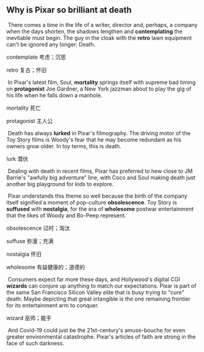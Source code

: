 ## Why is Pixar so brilliant at death

​		There comes a time in the life of a writer, director and, perhaps, a company when the days shorten, the shadows lengthen and **contemplating** the inevitable must begin. The guy in the cloak with the **retro** lawn equipment can't be ignored any longer: Death.

contemplate  考虑；沉思

retro  复古；怀旧

​		In Pixar's latest film, Soul, **mortality** springs itself with supreme bad timing on **protagonist** Joe Gardner, a New York jazzman about to play the gig of his life when he falls down a manhole.

mortality  死亡

protagonist  主人公

​		Death has always **lurked** in Pixar's filmography. The driving motor of the Toy Story films is Woody's fear that he may become redundant as his owners grow older. In toy terms, this is death.

lurk  潜伏

​		Dealing with death in recent films, Pixar has preferred to hew close to JM Barrie's "awfully big adventure" line, with Coco and Soul making death just another big playground for kids to explore.

​		Pixar understands this theme so well because the birth of the company itself signified a moment of pop-culture **obsolescence**. Toy Story is **suffused** with **nostalgia**, for the era of **wholesome** postwar entertainment that the likes of Woody and Bo-Peep represent.

obsolescence  过时；淘汰

suffuse  弥漫；充满

nostalgia  怀旧

wholesome  有益健康的；道德的

​		Consumers expect far more these days, and Hollywood's digital CGI **wizards** can conjure up anything to match our expectations. Pixar is part of the same San Francisco Silicon Valley elite that is busy trying to "cure" death. Maybe depicting that great intangible is the one remaining frontier for its entertainment arm to conquer.

wizard  巫师；能手

​		And Covid-19 could just be the 21st-century's amuse-bouche for even greater environmental catastrophe. Pixar's articles of faith are strong in the face of such darkness.
